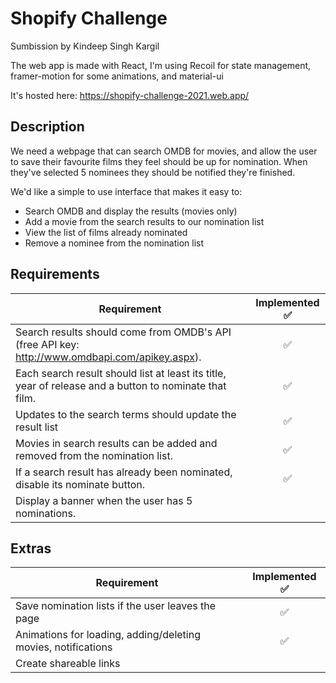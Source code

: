 # Shopify Challenge

Sumbission by Kindeep Singh Kargil

The web app is made with React, I'm using Recoil for state management, framer-motion for some animations, and material-ui

It's hosted here: https://shopify-challenge-2021.web.app/

## Description
We need a webpage that can search OMDB for movies, and allow the user to save their favourite films they feel should be up for nomination. When they've selected 5 nominees they should be notified they're finished.

We'd like a simple to use interface that makes it easy to:
* Search OMDB and display the results (movies only)
* Add a movie from the search results to our nomination list
* View the list of films already nominated
* Remove a nominee from the nomination list

## Requirements
| Requirement   | Implemented ✅|
| ------------- |:-------------:|
| Search results should come from OMDB's API (free API key: http://www.omdbapi.com/apikey.aspx). | ✅ |
| Each search result should list at least its title, year of release and a button to nominate that film. | ✅ |
| Updates to the search terms should update the result list | ✅ |
| Movies in search results can be added and removed from the nomination list. | ✅ |
| If a search result has already been nominated, disable its nominate button. | ✅ |
| Display a banner when the user has 5 nominations. | |

## Extras
| Requirement   | Implemented ✅|
| ------------- |:-------------:|
| Save nomination lists if the user leaves the page| ✅ |
| Animations for loading, adding/deleting movies, notifications | ✅ |
| Create shareable links | |